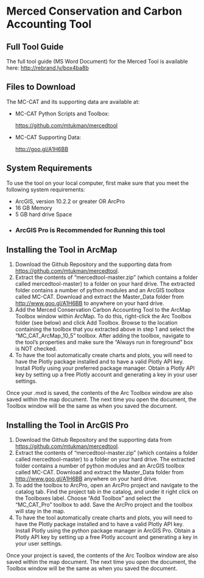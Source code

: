 # Merced Conservation and Carbon Accounting Tool

## Full Tool Guide
The full tool guide (MS Word Document) for the Merced Tool is available here:  http://rebrand.ly/box4ba8b


## Files to Download 

The MC-CAT and its supporting data are available at:

* MC-CAT Python Scripts and Toolbox:

	https://github.com/mtukman/mercedtool

* MC-CAT Supporting Data:

	http://goo.gl/A1H6BB
  
## System Requirements
To use the tool on your local computer, first make sure that you meet the following system requirements:
* ArcGIS, version 10.2.2 or greater OR ArcPro
* 16 GB Memory
* 5 GB hard drive Space
* ### ArcGIS Pro is Recommended for Running this tool

## Installing the Tool in ArcMap
1.	Download the Github Repository and the supporting data from https://github.com/mtukman/mercedtool.  
2.	Extract the contents of “mercedtool-master.zip” (which contains a folder called mercedtool-master) to a folder on your hard drive.  The extracted folder contains a number of python modules and an ArcGIS toolbox called MC-CAT. Download and extract the Master_Data folder from http://www.goo.gl/A1H6BB to anywhere on your hard drive.
3.	Add the Merced Conservation Carbon Accounting Tool to the ArcMap Toolbox window within ArcMap.  To do this, right-click the Arc Toolbox folder (see below) and click Add Toolbox.  Browse to the location containing the toolbox that you extracted above in step 1 and select the “MC_CAT_ArcMap_10_5” toolbox. After adding the toolbox, navigate to the tool’s properties and make sure the “Always run in foreground” box is NOT checked.
4.	To have the tool automatically create charts and plots, you will need to have the Plotly package installed and to have a valid Plotly API key.  Install Plotly using your preferred package manager.  Obtain a Plotly API key by setting up a free Plotly account and generating a key in your user settings. 

Once your .mxd is saved, the contents of the Arc Toolbox window are also saved within the map document. The next time you open the document, the Toolbox window will be the same as when you saved the document.

## Installing the Tool in ArcGIS Pro
1.	Download the Github Repository and the supporting data from https://github.com/mtukman/mercedtool.  
2.	Extract the contents of “mercedtool-master.zip” (which contains a folder called mercedtool-master) to a folder on your hard drive.  The extracted folder contains a number of python modules and an ArcGIS toolbox called MC-CAT. Download and extract the Master_Data folder from http://www.goo.gl/A1H6BB anywhere on your hard drive.
3.	To add the toolbox to ArcPro, open an ArcPro project and navigate to the catalog tab. Find the project tab in the catalog, and under it right click on the Toolboxes label. Choose “Add Toolbox” and select the “MC_CAT_Pro” toolbox to add. Save the ArcPro project and the toolbox will stay in the map.
4.	To have the tool automatically create charts and plots, you will need to have the Plotly package installed and to have a valid Plotly API key.  Install Plotly using the python package manager in ArcGIS Pro.  Obtain a Plotly API key by setting up a free Plotly account and generating a key in your user settings. 

Once your project is saved, the contents of the Arc Toolbox window are also saved within the map document. The next time you open the document, the Toolbox window will be the same as when you saved the document.
